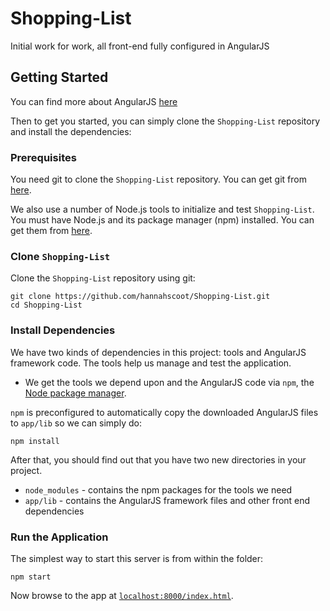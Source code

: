 # Shopping-List

Initial work for work, all front-end fully configured in AngularJS

## Getting Started

You can find more about AngularJS [here][angularjs]

Then to get you started, you can simply clone the `Shopping-List` repository and install the dependencies:

### Prerequisites

You need git to clone the `Shopping-List` repository. You can get git from [here][git].

We also use a number of Node.js tools to initialize and test `Shopping-List`. You must have Node.js
and its package manager (npm) installed. You can get them from [here][node].

### Clone `Shopping-List` 

Clone the `Shopping-List`  repository using git:

```
git clone https://github.com/hannahscoot/Shopping-List.git
cd Shopping-List 
```

### Install Dependencies

We have two kinds of dependencies in this project: tools and AngularJS framework code. The tools
help us manage and test the application.

* We get the tools we depend upon and the AngularJS code via `npm`, the [Node package manager][npm].

`npm` is preconfigured to automatically copy the downloaded AngularJS files to `app/lib` so we
can simply do:

```
npm install
```

After that, you should find out that you have two new directories in your project.

* `node_modules` - contains the npm packages for the tools we need
* `app/lib` - contains the AngularJS framework files and other front end dependencies

### Run the Application

The simplest way to start this server is from within the folder:

```
npm start
```

Now browse to the app at [`localhost:8000/index.html`][local-app-url].

[angularjs]: https://angularjs.org/
[git]: https://git-scm.com/
[local-app-url]: http://localhost:8000/index.html
[node]: https://nodejs.org/
[npm]: https://www.npmjs.org/


